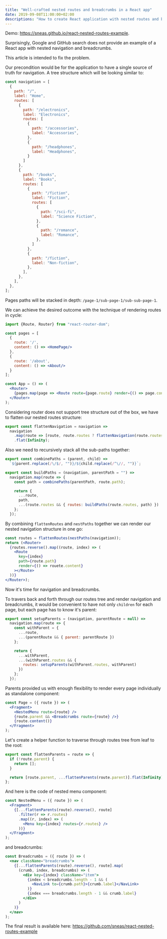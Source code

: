 ```yaml
---
title: "Well-crafted nested routes and breadcrumbs in a React app"
date: 2019-09-08T11:00:00+02:00
descriptions: "How to create React application with nested routes and breadcrumbs."
---
```


Demo: https://sneas.github.io/react-nested-routes-example.

Surprisingly, Google and GitHub search does not provide an
example of a React app with nested navigation and breadcrumbs.

This article is intended to fix the problem.

Our precondition would be for the application to have a single source
of truth for navigation. A tree structure which will be looking similar to:


```jsx
const navigation = [
  {
    path: "/",
    label: "Home",
    routes: [
      {
        path: "/electronics",
        label: "Electronics",
        routes: [
          {
            path: "/accessories",
            label: "Accessories",
          },
          {
            path: "/headphones",
            label: "Headphones",
          }
        ]
      },
      {
        path: "/books",
        label: "Books",
        routes: [
          {
            path: "/fiction",
            label: "Fiction",
            routes: [
              {
                path: "/sci-fi",
                label: "Science Fiction",
              },
              {
                path: "/romance",
                label: "Romance",
              },
            ]
          },
          {
            path: "/fiction",
            label: "Non-fiction",
          },
        ],
      },
    ],
  },
];
```

Pages paths will be stacked in depth: `/page-1/sub-page-1/sub-sub-page-1`.

We can achieve the desired outcome with the technique of rendering routes in cycle:

```jsx 
import {Route, Router} from "react-router-dom";

const pages = [
  {
    route: '/',
    content: () => <HomePage/>
  },
  {
    route: '/about',
    content: () => <About/>
  }
];

const App = () => (
  <Router>
    {pages.map(page => <Route route={page.route} render={() => page.content}/>)}
  </Router>
);

```

Considering router does not support tree structure out of the box, we have to flatten
our nested routes structure:

```jsx
export const flattenNavigation = navigation =>
  navigation
    .map(route => [route, route.routes ? flattenNavigation(route.routes) : []])
    .flat(Infinity);
```

Also we need to recursively stack all the sub-paths together:

```jsx
export const combinePaths = (parent, child) =>
  `${parent.replace(/\/$/, "")}/${child.replace(/^\//, "")}`;

export const buildPaths = (navigation, parentPath = "") =>
  navigation.map(route => {
    const path = combinePaths(parentPath, route.path);

    return {
      ...route,
      path,
      ...(route.routes && { routes: buildPaths(route.routes, path) })
    };
  });
```

By combining `flattenRoutes` and `nestPaths` together we can render our nested
navigation structure in one go:

```jsx
const routes = flattenRoutes(nestPaths(navigation));
return (<Router>
  {routes.reverse().map((route, index) => (
    <Route
      key={index}
      path={route.path}
      render={() => rouete.content}
    ></Route>
  ))}
</Router>);
```

Now it's time for navigation and breadcrumbs.

To travers back and forth through our routes tree and render
navigation and breadcrumbs, it would be convenient to have not only
`children` for each page, but each page has to know it's parent:

```jsx
export const setupParents = (navigation, parentRoute = null) =>
  navigation.map(route => {
    const withParent = {
      ...route,
      ...(parentRoute && { parent: parentRoute })
    };

    return {
      ...withParent,
      ...(withParent.routes && {
        routes: setupParents(withParent.routes, withParent)
      })
    };
  });
``` 

Parents provided us with enough flexibility to render every page individually as standalone
component:

```jsx
const Page = ({ route }) => (
  <Fragment>
    <NestedMenu route={route} />
    {route.parent && <Breadcrumbs route={route} />}
    {route.content()}
  </Fragment>
);
```

Let's create a helper function to traverse through routes tree
from leaf to the root:

```js
export const flattenParents = route => {
  if (!route.parent) {
    return [];
  }

  return [route.parent, ...flattenParents(route.parent)].flat(Infinity);
};
```

And here is the code of nested menu component:

```jsx
const NestedMenu = ({ route }) => (
  <Fragment>
    {[...flattenParents(route).reverse(), route]
      .filter(r => r.routes)
      .map((r, index) => (
        <Menu key={index} routes={r.routes} />
      ))}
  </Fragment>
);
```

and breadcrumbs:

```jsx
const Breadcrumbs = ({ route }) => (
  <nav className="breadcrumbs">
    {[...flattenParents(route).reverse(), route].map(
      (crumb, index, breadcrumbs) => (
        <div key={index} className="item">
          {index < breadcrumbs.length - 1 && (
            <NavLink to={crumb.path}>{crumb.label}</NavLink>
          )}
          {index === breadcrumbs.length - 1 && crumb.label}
        </div>
      )
    )}
  </nav>
);
```

The final result is available here: https://github.com/sneas/react-nested-routes-example

